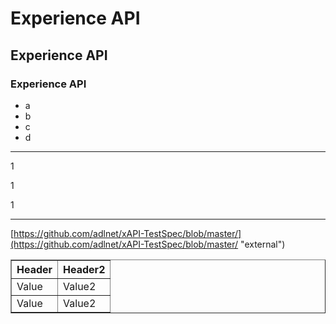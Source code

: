 # Experience API #
## Experience API ##
### Experience API ###

- a
- b
- c
- d

---
1

1

1

---

[https://github.com/adlnet/xAPI-TestSpec/blob/master/](https://github.com/adlnet/xAPI-TestSpec/blob/master/ "external")


<table border="1">
    <thead>
        <tr>
        	<th>Header</th>
			<th>Header2</th>
        </tr>
    <thead>
    <tbody>
        <tr>
            <td>Value</td>
			<td>Value2</td>
        </tr>
        <tr>
            <td>Value</td>
			<td>Value2</td>
        </tr>
    <tbody>
</table>